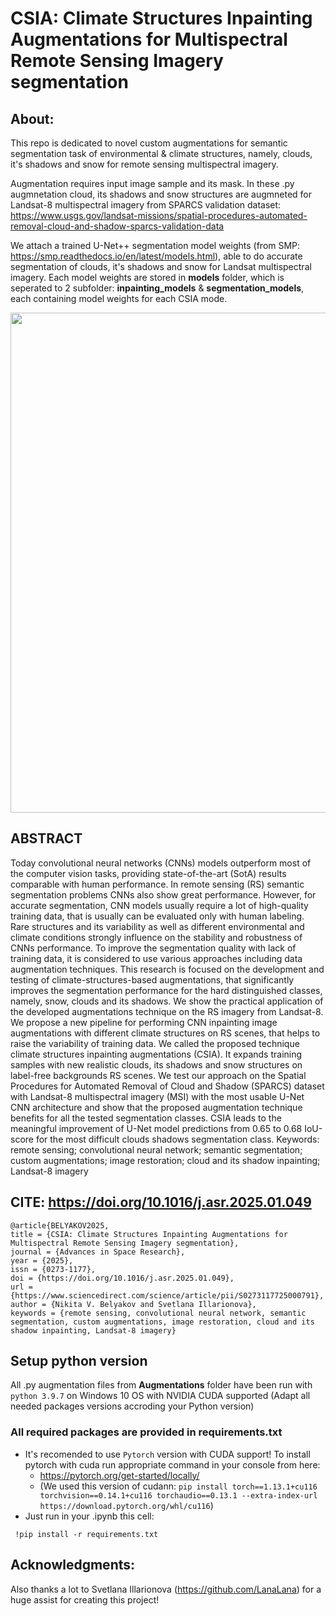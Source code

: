 # **CSIA: Climate Structures Inpainting Augmentations for Multispectral Remote Sensing Imagery segmentation**

## **About:**

This repo is dedicated to novel custom augmentations for semantic segmentation task of environmental & climate structures, namely, clouds, it's shadows and snow for remote sensing multispectral imagery.

Augmentation requires input image sample and its mask. In these .py augmnetation cloud, its shadows and snow structures are augmneted for Landsat-8 multispectral imagery from SPARCS validation dataset: https://www.usgs.gov/landsat-missions/spatial-procedures-automated-removal-cloud-and-shadow-sparcs-validation-data

We attach a trained U-Net++ segmentation model weights (from SMP: https://smp.readthedocs.io/en/latest/models.html), able to do accurate segmentation of clouds, it's shadows and snow for Landsat multispectral imagery. Each model weights are stored in **models** folder, which is seperated to 2 subfolder: **inpainting_models** & **segmentation_models**, each containing model weights for each CSIA mode.

<center><img src="CSIA_aug_scheme2.png" width="800"></center>

## **ABSTRACT**
Today convolutional neural networks (CNNs) models outperform most of the computer vision tasks, providing state-of-the-art (SotA) results comparable with human performance. In remote sensing (RS) semantic segmentation problems CNNs also show great performance. However, for accurate segmentation, CNN models usually require a lot of high-quality training data, that is usually can be evaluated only with human labeling. Rare structures and its variability as well as different environmental and climate conditions strongly influence on the stability and robustness of CNNs performance. To improve the segmentation quality with lack of training data, it is considered to use various approaches including data augmentation techniques. This research is focused on the development and testing of climate-structures-based augmentations, that significantly improves the segmentation performance for the hard distinguished classes, namely, snow, clouds and its shadows. We show the practical application of the developed augmentations technique on the RS imagery from Landsat-8. We propose a new pipeline for performing CNN inpainting image augmentations with different climate structures on RS scenes, that helps to raise the variability of training data. We called the proposed technique climate structures inpainting augmentations (CSIA). It expands training samples with new realistic clouds, its shadows and snow structures on label-free backgrounds RS scenes. We test our approach on the Spatial Procedures for Automated Removal of Cloud and Shadow (SPARCS) dataset with Landsat-8 multispectral imagery (MSI) with the most usable U-Net CNN architecture and show that the proposed augmentation technique benefits for all the tested segmentation classes. CSIA leads to the meaningful improvement of U-Net model predictions from 0.65 to 0.68 IoU-score for the most difficult clouds shadows segmentation class.
Keywords: remote sensing; convolutional neural network; semantic segmentation; custom augmentations; image restoration; cloud and its shadow inpainting; Landsat-8 imagery

## **CITE**: https://doi.org/10.1016/j.asr.2025.01.049

```
@article{BELYAKOV2025,
title = {CSIA: Climate Structures Inpainting Augmentations for Multispectral Remote Sensing Imagery segmentation},
journal = {Advances in Space Research},
year = {2025},
issn = {0273-1177},
doi = {https://doi.org/10.1016/j.asr.2025.01.049},
url = {https://www.sciencedirect.com/science/article/pii/S0273117725000791},
author = {Nikita V. Belyakov and Svetlana Illarionova},
keywords = {remote sensing, convolutional neural network, semantic segmentation, custom augmentations, image restoration, cloud and its shadow inpainting, Landsat-8 imagery}
```

## Setup python version
All .py augmentation files from **Augmentations** folder have been run with `python 3.9.7` on Windows 10 OS with NVIDIA CUDA supported (Adapt all needed packages versions accroding your Python version)

### All required packages are provided in requirements.txt
- It's recomended to use `Pytorch` version with CUDA support! To install pytorch with cuda run appropriate command in your console from here:
  - https://pytorch.org/get-started/locally/
  - (We used this version of cudann: `pip install torch==1.13.1+cu116 torchvision==0.14.1+cu116 torchaudio==0.13.1 --extra-index-url https://download.pytorch.org/whl/cu116`)
- Just run in your .ipynb this cell:
```
 !pip install -r requirements.txt
```
## Acknowledgments:

Also thanks a lot to Svetlana Illarionova (https://github.com/LanaLana) for a huge assist for creating this project!
